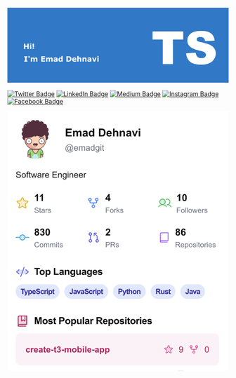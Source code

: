 ![Emad's GitHub Banner](https://github.com/emadgit/emadgit/blob/main/assets/ts.png)

[![Twitter Badge](https://img.shields.io/badge/Twitter-Profile-informational?style=flat&logo=twitter&logoColor=white&color=1CA2F1)](https://twitter.com/midalia84268755)
[![LinkedIn Badge](https://img.shields.io/badge/LinkedIn-Profile-informational?style=flat&logo=linkedin&logoColor=white&color=0D76A8)](https://www.linkedin.com/in/emad-dehnavi-75454312b/)
[![Medium Badge](https://img.shields.io/badge/Medium-Profile-informational?style=flat&logo=codepen&logoColor=white&color=F7DF1D)](https://medium.com/@emaddehnavi)
[![Instagram Badge](https://img.shields.io/badge/Instagram-Profile-informational?style=flat&logo=instagram&logoColor=white&color=E1306C)](https://www.instagram.com/emaddphotography/?hl=en)
[![Facebook Badge](https://img.shields.io/badge/WEB-My%20Website-brightgreen)](https://emadgit.github.io)

![Emad's GitHub Card](https://github.com/emadgit/emadgit/blob/main/assets/gc.png)

